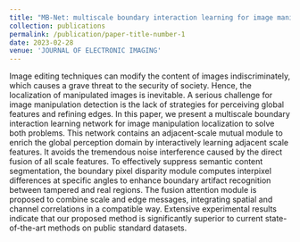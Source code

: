 ```yaml
---
title: "MB-Net: multiscale boundary interaction learning for image manipulation localization"
collection: publications
permalink: /publication/paper-title-number-1
date: 2023-02-28
venue: 'JOURNAL OF ELECTRONIC IMAGING'
---
```


Image editing techniques can modify the content of images indiscriminately, which causes a grave threat to the security of society. Hence, the localization of manipulated images is inevitable. A serious challenge for image manipulation detection is the lack of strategies for perceiving global features and refining edges. In this paper, we present a multiscale boundary interaction learning network for image manipulation localization to solve both problems. This network contains an adjacent-scale mutual module to enrich the global perception domain by interactively learning adjacent scale features. It avoids the tremendous noise interference caused by the direct fusion of all scale features. To effectively suppress semantic content segmentation, the boundary pixel disparity module computes interpixel differences at specific angles to enhance boundary artifact recognition between tampered and real regions. The fusion attention module is proposed to combine scale and edge messages, integrating spatial and channel correlations in a compatible way. Extensive experimental results indicate that our proposed method is significantly superior to current state-of-the-art methods on public standard datasets.
